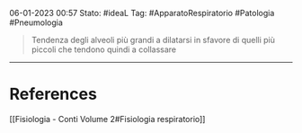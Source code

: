 06-01-2023 00:57
Stato: #ideaL 
Tag: #ApparatoRespiratorio #Patologia #Pneumologia 

> Tendenza degli alveoli più grandi a dilatarsi in sfavore di quelli più piccoli che tendono quindi a collassare


---
# References 
[[Fisiologia  - Conti Volume 2#Fisiologia respiratorio]]
